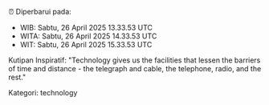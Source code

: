 ⏰ Diperbarui pada:
- WIB: Sabtu, 26 April 2025 13.33.53 UTC
- WITA: Sabtu, 26 April 2025 14.33.53 UTC
- WIT: Sabtu, 26 April 2025 15.33.53 UTC

Kutipan Inspiratif:
"Technology gives us the facilities that lessen the barriers of time and distance - the telegraph and cable, the telephone, radio, and the rest."


Kategori: technology

